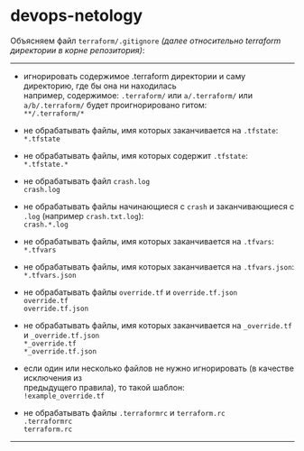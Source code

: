 # devops-netology

Объясняем файл `terraform/.gitignore` _(далее относительно terraform директории в корне репозитория)_:  

---
* игнорировать содержимое .terraform директории и саму директорию, где бы она ни находилась  
например, содержимое: `.terraform/` или `a/.terraform/` или `a/b/.terraform/` будет проигнорировано гитом:  
`**/.terraform/*`  

* не обрабатывать файлы, имя которых заканчивается на `.tfstate`:  
`*.tfstate`  

* не обрабатывать файлы, имя которых содержит `.tfstate`:  
`*.tfstate.*` 

* не обрабатывать файл `crash.log`  
`crash.log`  

* не обрабатывать файлы начинающиеся с `crash` и заканчивающиеся с `.log` (например `crash.txt.log`):  
`crash.*.log`  

* не обрабатывать файлы, имя которых заканчивается на `.tfvars`:  
`*.tfvars`  

* не обрабатывать файлы, имя которых заканчивается на `.tfvars.json`:  
`*.tfvars.json`  

* не обрабатывать файлы `override.tf` и `override.tf.json`  
`override.tf`  
`override.tf.json`  

* не обрабатывать файлы, имя которых заканчивается на `_override.tf` и `_override.tf.json`  
`*_override.tf`  
`*_override.tf.json`  

* если один или несколько файлов не нужно игнорировать (в качестве исключения из  
предыдущего правила), то такой шаблон:  
`!example_override.tf`  

* не обрабатывать файлы `.terraformrc` и `terraform.rc`  
`.terraformrc`  
`terraform.rc`  

---
